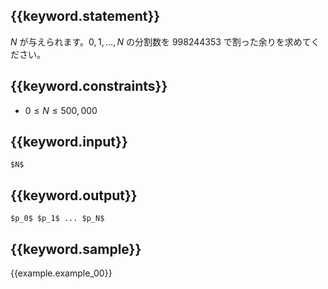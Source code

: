 ## {{keyword.statement}}
$N$ が与えられます。$0,1,..., N$ の分割数を 998244353 で割った余りを求めてください。

## {{keyword.constraints}}

- $0 \leq N \leq 500,000$

## {{keyword.input}}

```
$N$
```

## {{keyword.output}}

```
$p_0$ $p_1$ ... $p_N$
```

## {{keyword.sample}}

{{example.example_00}}
